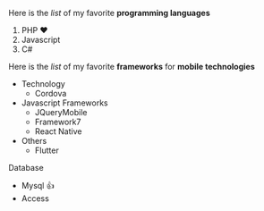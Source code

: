 Here is the _list_ of my favorite **programming languages**
1. PHP  :heart:
2. Javascript
3. C#

Here is the _list_ of my favorite **frameworks** for **mobile technologies**
- Technology
  - Cordova
- Javascript Frameworks
  - JQueryMobile
  - Framework7
  - React Native
- Others
  - Flutter 

Database
- Mysql :+1:
- Access

